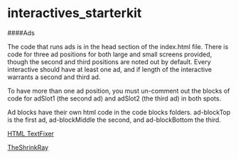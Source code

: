 # interactives_starterkit


####Ads

The code that runs ads is in the head section of the index.html file. There is code for three ad positions for both large and small screens provided, though the second and third positions are noted out by default. Every interactive should have at least one ad, and if length of the interactive warrants a second and third ad.

To have more than one ad position, you must un-comment out the blocks of code for adSlot1 (the second ad) and adSlot2 (the third ad) in both spots.

Ad blocks have their own html code in the code blocks folders. ad-blockTop is the first ad, ad-blockMiddle the second, and ad-blockBottom the third.

[HTML TextFixer](http://www.textfixer.com/html/convert-text-html.php)

[TheShrinkRay](http://theshrinkray.herokuapp.com/)
